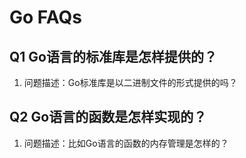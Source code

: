 # Go FAQs

## Q1 Go语言的标准库是怎样提供的？

1. 问题描述：Go标准库是以二进制文件的形式提供的吗？

## Q2 Go语言的函数是怎样实现的？

1. 问题描述：比如Go语言的函数的内存管理是怎样的？
